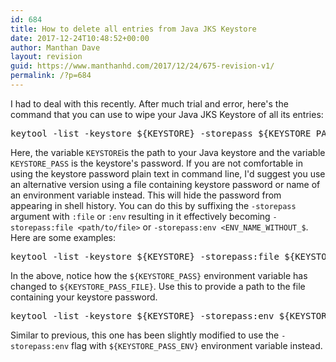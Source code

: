 ```yaml
---
id: 684
title: How to delete all entries from Java JKS Keystore
date: 2017-12-24T10:48:52+00:00
author: Manthan Dave
layout: revision
guid: https://www.manthanhd.com/2017/12/24/675-revision-v1/
permalink: /?p=684
---
```

I had to deal with this recently. After much trial and error, here's the command that you can use to wipe your Java JKS Keystore of all its entries:
<pre class="lang:sh decode:true crayon-selected" title="Command to delete all keystore entries (with plaintext password)">keytool -list -keystore ${KEYSTORE} -storepass ${KEYSTORE_PASS} -rfc | grep -Po "Alias name: \K([A-Za-z0-9\s_-]+)" | xargs -n 1 -I {} keytool -delete -alias {} -keystore ${KEYSTORE} -storepass ${KEYSTORE_PASS}</pre>
Here, the variable <code>KEYSTORE</code>is the path to your Java keystore and the variable <code>KEYSTORE_PASS</code> is the keystore's password. If you are not comfortable in using the keystore password plain text in command line, I'd suggest you use an alternative version using a file containing keystore password or name of an environment variable instead. This will hide the password from appearing in shell history. You can do this by suffixing the <code>-storepass</code> argument with <code>:file</code> or <code>:env</code> resulting in it effectively becoming <code>-storepass:file &lt;path/to/file&gt;</code> or <code>-storepass:env &lt;ENV_NAME_WITHOUT_$</code>. Here are some examples:
<pre class="lang:sh decode:true" title="Command to delete all keystore entries (with password in file)">keytool -list -keystore ${KEYSTORE} -storepass:file ${KEYSTORE_PASS_FILE} -rfc | grep -Po "Alias name: \K([A-Za-z0-9\s_-]+)" | xargs -n 1 -I {} keytool -delete -alias {} -keystore ${KEYSTORE} -storepass:file ${KEYSTORE_PASS_FILE}</pre>
In the above, notice how the `${KEYSTORE_PASS}` environment variable has changed to `${KEYSTORE_PASS_FILE}`. Use this to provide a path to the file containing your keystore password.
<pre class="lang:sh decode:true" title="Command to delete all keystore entries (with password in env)">keytool -list -keystore ${KEYSTORE} -storepass:env ${KEYSTORE_PASS_ENV} -rfc | grep -Po "Alias name: \K([A-Za-z0-9\s_-]+)" | xargs -n 1 -I {} keytool -delete -alias {} -keystore ${KEYSTORE} -storepass:env ${KEYSTORE_PASS_ENV}</pre>
Similar to previous, this one has been slightly modified to use the <code>-storepass:env</code> flag with `${KEYSTORE_PASS_ENV}` environment variable instead.